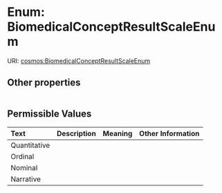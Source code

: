 
# Enum: BiomedicalConceptResultScaleEnum




URI: [cosmos:BiomedicalConceptResultScaleEnum](https://www.cdisc.org/cosmos/1-0BiomedicalConceptResultScaleEnum)


## Other properties

|  |  |  |
| --- | --- | --- |

## Permissible Values

| Text | Description | Meaning | Other Information |
| :--- | :---: | :---: | ---: |
| Quantitative |  |  |  |
| Ordinal |  |  |  |
| Nominal |  |  |  |
| Narrative |  |  |  |

